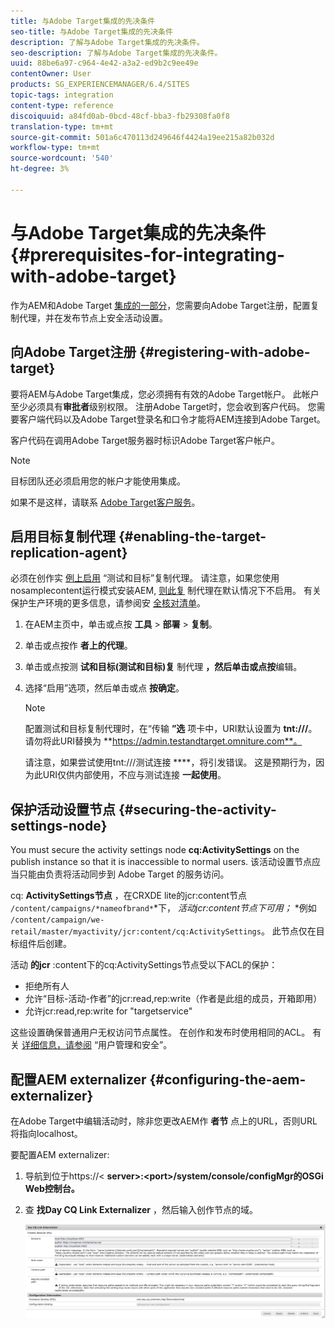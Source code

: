 ```yaml
---
title: 与Adobe Target集成的先决条件
seo-title: 与Adobe Target集成的先决条件
description: 了解与Adobe Target集成的先决条件。
seo-description: 了解与Adobe Target集成的先决条件。
uuid: 88be6a97-c964-4e42-a3a2-ed9b2c9ee49e
contentOwner: User
products: SG_EXPERIENCEMANAGER/6.4/SITES
topic-tags: integration
content-type: reference
discoiquuid: a84fd0ab-0bcd-48cf-bba3-fb29308fa0f8
translation-type: tm+mt
source-git-commit: 501a6c470113d249646f4424a19ee215a82b032d
workflow-type: tm+mt
source-wordcount: '540'
ht-degree: 3%

---
```



# 与Adobe Target集成的先决条件{#prerequisites-for-integrating-with-adobe-target}

作为AEM和Adobe Target [集成的一部分](/help/sites-administering/target.md)，您需要向Adobe Target注册，配置复制代理，并在发布节点上安全活动设置。

## 向Adobe Target注册 {#registering-with-adobe-target}

要将AEM与Adobe Target集成，您必须拥有有效的Adobe Target帐户。 此帐户至少必须具有**审批者**级别权限。 注册Adobe Target时，您会收到客户代码。 您需要客户端代码以及Adobe Target登录名和口令才能将AEM连接到Adobe Target。

客户代码在调用Adobe Target服务器时标识Adobe Target客户帐户。

>[!NOTE]
>
>目标团队还必须启用您的帐户才能使用集成。
>
>
>如果不是这样，请联系 [Adobe Target客户服务](https://docs.adobe.com/content/help/en/target/using/cmp-resources-and-contact-information.html)。

## 启用目标复制代理 {#enabling-the-target-replication-agent}

必须在创作实 [例上启用](/help/sites-deploying/replication.md) “测试和目标”复制代理。 请注意，如果您使用nosamplecontent运行模式安装AEM, [则此复](/help/sites-deploying/configure-runmodes.md#using-samplecontent-and-nosamplecontent) 制代理在默认情况下不启用。 有关保护生产环境的更多信息，请参阅安 [全核对清单](/help/sites-administering/security-checklist.md)。

1. 在AEM主页中，单击或点按 **工具** > **部署** > **复制**。
1. 单击或点按作 **者上的代理**。
1. 单击或点按测 **试和目标(测试和目标)复** 制代理 **，然后单击或点按**&#x200B;编辑。
1. 选择“启用”选项，然后单击或点 **按确定**。

   >[!NOTE]
   >
   >配置测试和目标复制代理时，在“传输 **”选** 项卡中，URI默认设置为 **tnt:///**。 请勿将此URI替换为 **https://admin.testandtarget.omniture.com**。
   >
   >请注意，如果尝试使用tnt:///测试连接 ****，将引发错误。 这是预期行为，因为此URI仅供内部使用，不应与测试连接 **一起使用**。

## 保护活动设置节点 {#securing-the-activity-settings-node}

You must secure the activity settings node **cq:ActivitySettings** on the publish instance so that it is inaccessible to normal users. 该活动设置节点应当只能由负责将活动同步到 Adobe Target 的服务访问。

cq: **ActivitySettings节点** ，在CRXDE lite的jcr:content节点 `/content/campaigns/*nameofbrand*`*下， *活动jcr:content节点下可用；* *例如 `/content/campaign/we-retail/master/myactivity/jcr:content/cq:ActivitySettings`。 此节点仅在目标组件后创建。

活动 **的jcr** :content下的cq:ActivitySettings节点受以下ACL的保护：

* 拒绝所有人
* 允许“目标-活动-作者”的jcr:read,rep:write（作者是此组的成员，开箱即用）
* 允许jcr:read,rep:write for &quot;targetservice&quot;

这些设置确保普通用户无权访问节点属性。 在创作和发布时使用相同的ACL。 有关 [详细信息，请参阅](/help/sites-administering/security.md) “用户管理和安全”。

## 配置AEM externalizer {#configuring-the-aem-externalizer}

在Adobe Target中编辑活动时，除非您更改AEM作 **者节** 点上的URL，否则URL将指向localhost。

要配置AEM externalizer:

1. 导航到位于https://&lt; **server>:&lt;port>/system/console/configMgr的OSGi Web控制台。**
1. 查 **找Day CQ Link Externalizer** ，然后输入创作节点的域。

   ![chlimage_1-120](assets/chlimage_1-120.png)

